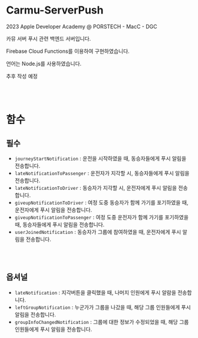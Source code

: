 # Carmu-ServerPush

2023 Apple Developer Academy @ PORSTECH - MacC - DGC

카뮤 서버 푸시 관련 백엔드 서버입니다.

Firebase Cloud Functions를 이용하여 구현하였습니다.

언어는 Node.js를 사용하였습니다.

추후 작성 예정

<br>
<br>

# 함수

## 필수
- `journeyStartNotification` : 운전을 시작하였을 때, 동승자들에게 푸시 알림을 전송합니다.
- `lateNotificationToPassenger` : 운전자가 지각할 시, 동승자들에게 푸시 알림을 전송합니다.
- `lateNotificationToDriver` : 동승자가 지각할 시, 운전자에게 푸시 알림을 전송합니다.
- `giveupNotificationToDriver` : 여정 도중 동승자가 함께 가기를 포기하였을 때, 운전자에게 푸시 알림을 전송합니다.
- `giveupNotificationToPassenger` : 여정 도중 운전자가 함께 가기를 포기하였을 때, 동승자들에게 푸시 알림을 전송합니다.
- `userJoinedNotification` : 동승자가 그룹에 참여하였을 때, 운전자에게 푸시 알림을 전송합니다.

<br>
<br>

## 옵셔널
- `lateNotification` : 지각버튼을 클릭했을 때, 나머지 인원에게 푸시 알람을 전송합니다.
- `leftGroupNotification` : 누군가가 그룹을 나갔을 때, 해당 그룹 인원들에게 푸시 알림을 전송합니다.
- `groupInfoChangedNotification` : 그룹에 대한 정보가 수정되었을 때, 해당 그룹 인원들에게 푸시 알림을 전송합니다.